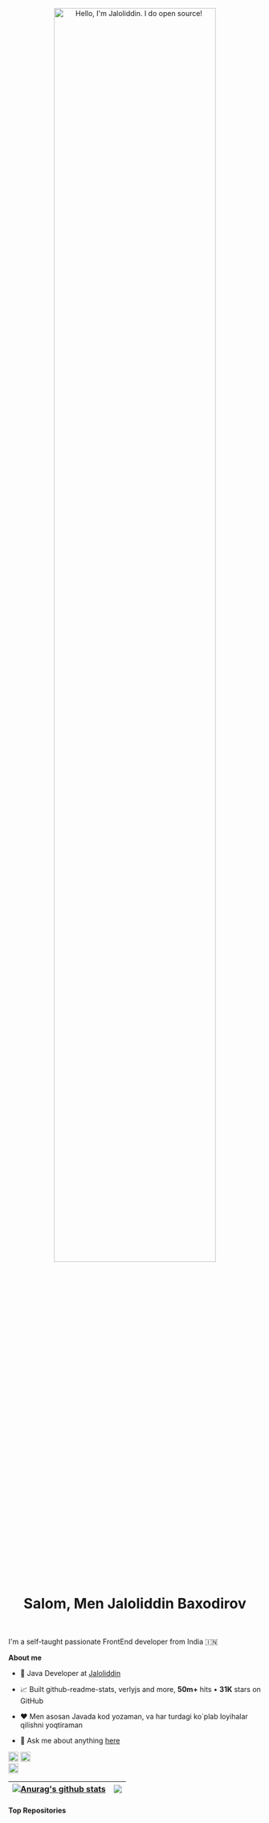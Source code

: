 <p align="center"><a href="https://instagram.com/baxodirovuz"><img width="80%" alt="Hello, I'm Jaloliddin. I do open source!" src=".photo.jpg" /></a></p>

<h1 align = "center">Salom, Men Jaloliddin Baxodirov</h1>
<br />

I'm a self-taught passionate FrontEnd developer from India 🇮🇳

**About me**

- 💼 Java Developer at [Jaloliddin](http://instagram.com/baxodirovuz)

- 📈 Built github-readme-stats, verlyjs and more, **50m+** hits • **31K** stars on GitHub

- ❤️ Men asosan Javada kod yozaman, va har turdagi ko`plab loyihalar qilishni yoqtiraman

- 💬 Ask me about anything [here](https://github.com/anuraghazra/anuraghazra/issues)

<a href = "https://www.instagram.com/baxodirovuz/" ><code><img height="20" alt="instagram" src=https://cdn-icons-png.flaticon.com/128/174/174855.png></code></a>
<a href = "https://www.t.me/baxodirovuz/" ><code><img height="20" alt="telegram" src="https://cdn-icons.flaticon.com/png/128/2504/premium/2504941.png?token=exp=1655383616~hmac=6f5ad1570cdcdfa4763c0fa9c8551058"></code></a>    
<a href = "https://www.github.com/Baxodirovuz/" ><code><img height="20" alt="github" src="https://cdn-icons-png.flaticon.com/128/733/733553.png"></code></a>



| <a href="https://github.com/Baxodirovuz/github-readme-stats"><img align="center" src="https://github-readme-stats.vercel.app/api?username=Baxodirovuz&show_icons=true&include_all_commits=true&theme=buefy&hide_border=true" alt="Anurag's github stats" /></a> | <a href="https://github.com/Baxodirovuz/github-readme-stats"><img align="center" src="https://github-readme-stats.vercel.app/api/top-langs/?username=Baxodirovuz&layout=compact&theme=buefy&hide_border=true" /></a> |
| ------------- | ------------- |

#### Top Repositories

